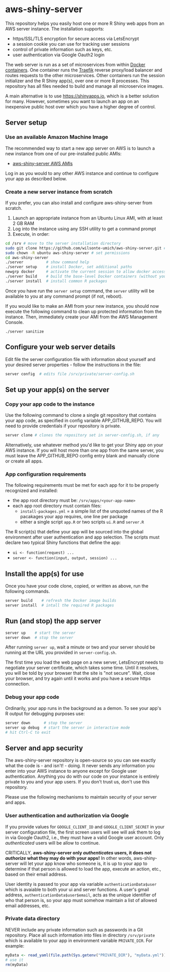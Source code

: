# aws-shiny-server

This repository helps you easily host one or more R Shiny web apps
from an AWS server instance. The installation supports:

- https/SSL/TLS encryption for secure access via LetsEncrypt
- a session cookie you can use for tracking user sessions
- control of private information such as keys, etc.
- user authentication via Google Oauth2 login

The web server is run as a set of microservices from within
[Docker containers](https://www.docker.com/). One container runs the [Traefik](https://docs.traefik.io) reverse proxy/load balancer
and routes requests to the other microservices. Other containers run the session initializer and the R Shiny app(s), over 
one or more R processes. This repository has all files needed to build 
and manage all microservice images.

A main alternative is to use <https://shinyapps.io>, which is a better solution for many. 
However, sometimes you want to launch an app on an inexpensive public 
host over which you have a higher degree of control.

## Server setup

### Use an available Amazon Machine Image

The recommended way to start a new app server on AWS
is to launch a new instance from one of our pre-installed public AMIs:

- [aws-shiny-server AWS AMIs](https://us-east-2.console.aws.amazon.com/ec2/home?region=us-east-2#Images:visibility=public-images;search=:aws-shiny-server)

Log in as you would to any other AWS instance and continue to configure your app as described below.

### Create a new server instance from scratch

If you prefer, you can also install and configure 
aws-shiny-server from scratch.

1. Launch an appropriate instance from an Ubuntu Linux AMI, with at least 2 GB RAM
2. Log into the instance using any SSH utility to get a command prompt
3. Execute, in order:

```sh
cd /srv # move to the server installation directory
sudo git clone https://github.com/wilsonte-umich/aws-shiny-server.git # clone this repo
sudo chown -R ubuntu aws-shiny-server # set permissions
cd aws-shiny-server
./server          # show command help
./server setup    # install Docker, set additional paths
newgrp docker     # activate the current session to allow docker access
./server build    # build the base-level Docker containers (without your app yet)
./server install  # install common R packages
```

Once you have run the `server setup` command, the `server` utility
will be available to you at any command prompt (if not, reboot).

If you would like to make an AMI from your new instance, you should now
execute the following command to clean up protected information from the instance.
Then, immediately create your AMI from the AWS Management Console.

```
./server sanitize 
```

## Configure your web server details

Edit file the server configuration file with information about
yourself and your desired server properties - follow the instructions in the file:

```sh
server config  # edits file /srv/private/server-config.sh
```

## Set up your app(s) on the server

### Copy your app code to the instance

Use the following command to clone a single git repository that contains your app code, 
as specified in config variable APP_GITHUB_REPO. You will need to provide credentials if your repository is private.

```sh
server clone # clones the repository set in server-config.sh, if any
```

Alternatively, use whatever method you'd like to get your Shiny app on your AWS instance.
If you will host more than one app from the same server, you must leave the APP_GITHUB_REPO 
config entry blank and manually clone or create all apps.

### App configuration requirements

The following requirements must be met for each app for it to be properly
recognized and installed:

- the app root directory must be: `/srv/apps/<your-app-name>`
- each app root directory must contain files:
    - `install-packages.yml` = a simple list of the unquoted names of the R pacakages your app requires, one line per package
    - either a single script `app.R` or two scripts `ui.R` and `server.R`

The R script(s) that define your app will be sourced into the global environment
after user authentication and app selection. The scripts must declare two typical Shiny functions that define the app:
- `ui <- function(request) ...`
- `server <- function(input, output, session) ...`

## Install the app(s) for use

Once you have your code clone, copied, or written as above, run the following commands.

```sh
server build    # refresh the Docker image builds
server install  # intall the required R packages
```

## Run (and stop) the app server

```sh
server up    # start the server
server down  # stop the server
```

After running `server up`, wait a minute or two and your server should
be running at the URL you provided in `server-config.sh`. 

The first time
you load the web page on a new server, LetsEncrypt needs to negotiate your
server certificate, which takes some time. Until it resolves, you will
be told by your browser that the site is "not secure". Wait, close your browser,
and try again until it works and you have a secure https connection. 

### Debug your app code

Ordinarily, your app runs in the background as a demon. To see your app's
R output for debugging purposes use:

```sh
server down      # stop the server
server up debug  # start the server in interactive mode
# hit Ctrl-C to exit
```

## Server and app security

The aws-shiny-server repository is open-source so you can see exactly 
what the code is - and isn't! - doing. It never sends any information you 
enter into your AWS instance to anyone except for Google user authentication.
Anything you do with our code on your instance is entirely private to you 
and your app users. If you don't trust us, don't use this repository.

Please use the following mechanisms to maintain security of your server
and apps. 

### User authentication and authorization via Google

If you provide values for `GOOGLE_CLIENT_ID` and `GOOGLE_CLIENT_SECRET`
in your server configuration file, the first screen users will see 
will ask them to log in via Google Oauth2, i.e., they must have a valid
Google user account. Only _authenticated_ users will be allow to continue.

CRITICALLY, **aws-shiny-server only _authenticates_ users, it does not 
_authorize_ what they may do with your apps!** In other words, aws-shiny-server
will let your app know who someone is, it is up to your app to determine
if that person is allowed to load the app, execute an action, etc., 
based on their email address.

User identity is passed to your app via variable `authenticationData$user`
which is avaiable to both your ui and server functions.
A user's gmail address, `authenticationData$user$email`,
acts as the unique identifier of who that person is, so your
app must somehow maintain a list of allowed email addresses, etc.

### Private data directory

NEVER include any private information such as passwords in a Git repository. 
Place all such information into files in directory `/srv/private` 
which is available to your app in environment variable `PRIVATE_DIR`.
For example:

```R
myData <- read_yaml(file.path(Sys.getenv("PRIVATE_DIR"), "myData.yml"))
# use it
rm(myData)
```
